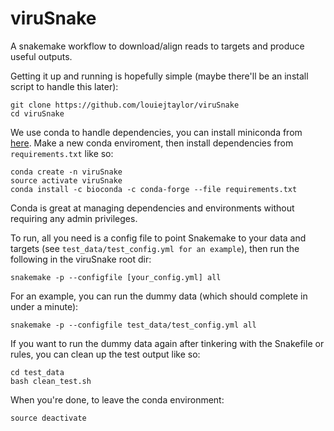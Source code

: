 # viruSnake
A snakemake workflow to download/align reads to targets and produce useful outputs. 

Getting it up and running is hopefully simple (maybe there'll be an install script to handle this later):

    git clone https://github.com/louiejtaylor/viruSnake
    cd viruSnake
    
We use conda to handle dependencies, you can install miniconda from [here](https://conda.io/miniconda.html). Make a new conda enviroment, then install dependencies from `requirements.txt` like so:
    
    conda create -n viruSnake
    source activate viruSnake
    conda install -c bioconda -c conda-forge --file requirements.txt 
    
Conda is great at managing dependencies and environments without requiring any admin privileges.
    
To run, all you need is a config file to point Snakemake to your data and targets (see `test_data/test_config.yml for an example`), then run the following in the viruSnake root dir:

    snakemake -p --configfile [your_config.yml] all
    
For an example, you can run the dummy data (which should complete in under a minute):

    snakemake -p --configfile test_data/test_config.yml all
    
If you want to run the dummy data again after tinkering with the Snakefile or rules, you can clean up the test output like so:

    cd test_data
    bash clean_test.sh

When you're done, to leave the conda environment:

    source deactivate
